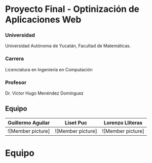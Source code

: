 # Proyecto Final - Optinización de Aplicaciones Web

### Universidad

Universidad Autónoma de Yucatán, Facultad de Matemáticas.

### Carrera

Licenciatura en Ingeniería en Computación

### Profesor

Dr. Víctor Hugo Menéndez Domínguez

## Equipo

|                    Guillermo Aguilar                    |                  Liset Puc                   |                    Lorenzo Lliteras                     |
| :--------------------------------------------------: | :-------------------------------------------------: | :------------------------------------------------: |
| ![Member picture] | ![Member picture] | ![Member picture] |


# Equipo
